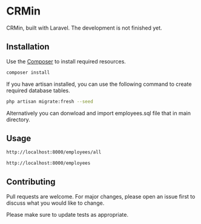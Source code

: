 # CRMin

CRMin, built with Laravel. The development is not finished yet.

## Installation

Use the [Composer](https://getcomposer.org/download/) to install required resources.

```bash
composer install
```

If you have artisan installed, you can use the following command to create required database tables.

```bash
php artisan migrate:fresh --seed
```

Alternatively you can donwload and import employees.sql file that in main directory.

## Usage

```bash
http://localhost:8000/employees/all
```

```bash
http://localhost:8000/employees
```




## Contributing
Pull requests are welcome. For major changes, please open an issue first to discuss what you would like to change.

Please make sure to update tests as appropriate.
